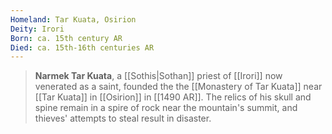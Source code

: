 ```yaml
---
Homeland: Tar Kuata, Osirion
Deity: Irori
Born: ca. 15th century AR
Died: ca. 15th-16th centuries AR
---
```


> **Narmek Tar Kuata**, a [[Sothis|Sothan]] priest of [[Irori]] now venerated as a saint, founded the the [[Monastery of Tar Kuata]] near [[Tar Kuata]] in [[Osirion]] in [[1490 AR]]. The relics of his skull and spine remain in a spire of rock near the mountain's summit, and thieves' attempts to steal result in disaster.







